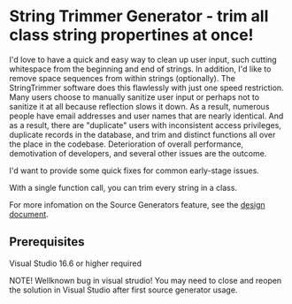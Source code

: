 String Trimmer Generator - trim all class string propertines at once!
========

I'd love to have a quick and easy way to clean up user input, such cutting whitespace from the beginning and end of strings. In addition, I'd like to remove space sequences from within strings (optionally). The StringTrimmer software does this flawlessly with just one speed restriction. Many users choose to manually sanitize user input or perhaps not to sanitize it at all because reflection slows it down. As a result, numerous people have email addresses and user names that are nearly identical. And as a result, there are "duplicate" users with inconsistent access privileges, duplicate records in the database, and trim and distinct functions all over the place in the codebase. Deterioration of overall performance, demotivation of developers, and several other issues are the outcome.

I'd want to provide some quick fixes for common early-stage issues.

With a single function call, you can trim every string in a class.
 
For more infomation on the Source Generators feature, see the [design document](https://github.com/dotnet/roslyn/blob/main/docs/features/source-generators.md).

Prerequisites
-----

Visual Studio 16.6 or higher required

NOTE!
Wellknown bug in visual strudio!
You may need to close and reopen the solution in Visual Studio after first source generator usage.

